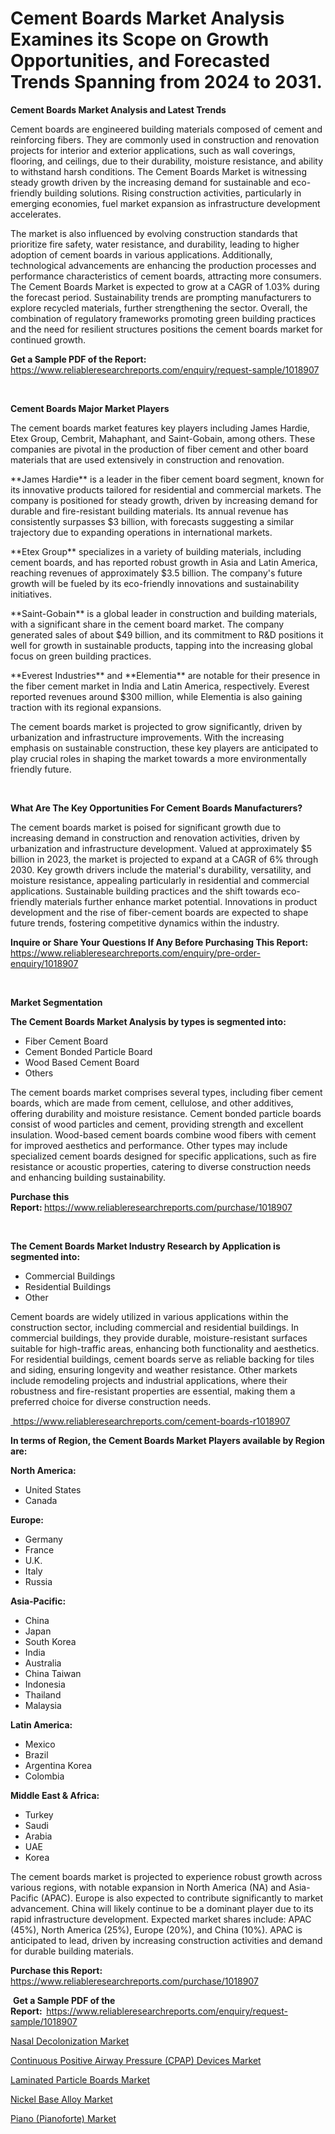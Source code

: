 <p><h1>Cement Boards Market Analysis Examines its Scope on Growth Opportunities, and Forecasted Trends Spanning from 2024 to 2031.</h1></p><p><strong>Cement Boards Market Analysis and Latest Trends</strong></p>
<p><p>Cement boards are engineered building materials composed of cement and reinforcing fibers. They are commonly used in construction and renovation projects for interior and exterior applications, such as wall coverings, flooring, and ceilings, due to their durability, moisture resistance, and ability to withstand harsh conditions. The Cement Boards Market is witnessing steady growth driven by the increasing demand for sustainable and eco-friendly building solutions. Rising construction activities, particularly in emerging economies, fuel market expansion as infrastructure development accelerates.</p><p>The market is also influenced by evolving construction standards that prioritize fire safety, water resistance, and durability, leading to higher adoption of cement boards in various applications. Additionally, technological advancements are enhancing the production processes and performance characteristics of cement boards, attracting more consumers. The Cement Boards Market is expected to grow at a CAGR of 1.03% during the forecast period. Sustainability trends are prompting manufacturers to explore recycled materials, further strengthening the sector. Overall, the combination of regulatory frameworks promoting green building practices and the need for resilient structures positions the cement boards market for continued growth.</p></p>
<p><strong>Get a Sample PDF of the Report:&nbsp;</strong> <a href="https://www.reliableresearchreports.com/enquiry/request-sample/1018907?utm_campaign=34&utm_medium=2&utm_source=Github&utm_content=ia&utm_term=06112024&utm_id=cement-boards">https://www.reliableresearchreports.com/enquiry/request-sample/1018907</a></p>
<p>&nbsp;</p>
<p><strong>Cement Boards Major Market Players</strong></p>
<p><p>The cement boards market features key players including James Hardie, Etex Group, Cembrit, Mahaphant, and Saint-Gobain, among others. These companies are pivotal in the production of fiber cement and other board materials that are used extensively in construction and renovation.</p><p>**James Hardie** is a leader in the fiber cement board segment, known for its innovative products tailored for residential and commercial markets. The company is positioned for steady growth, driven by increasing demand for durable and fire-resistant building materials. Its annual revenue has consistently surpasses $3 billion, with forecasts suggesting a similar trajectory due to expanding operations in international markets.</p><p>**Etex Group** specializes in a variety of building materials, including cement boards, and has reported robust growth in Asia and Latin America, reaching revenues of approximately $3.5 billion. The company's future growth will be fueled by its eco-friendly innovations and sustainability initiatives.</p><p>**Saint-Gobain** is a global leader in construction and building materials, with a significant share in the cement board market. The company generated sales of about $49 billion, and its commitment to R&D positions it well for growth in sustainable products, tapping into the increasing global focus on green building practices.</p><p>**Everest Industries** and **Elementia** are notable for their presence in the fiber cement market in India and Latin America, respectively. Everest reported revenues around $300 million, while Elementia is also gaining traction with its regional expansions.</p><p>The cement boards market is projected to grow significantly, driven by urbanization and infrastructure improvements. With the increasing emphasis on sustainable construction, these key players are anticipated to play crucial roles in shaping the market towards a more environmentally friendly future.</p></p>
<p>&nbsp;</p>
<p><strong>What Are The Key Opportunities For Cement Boards Manufacturers?</strong></p>
<p><p>The cement boards market is poised for significant growth due to increasing demand in construction and renovation activities, driven by urbanization and infrastructure development. Valued at approximately $5 billion in 2023, the market is projected to expand at a CAGR of 6% through 2030. Key growth drivers include the material's durability, versatility, and moisture resistance, appealing particularly in residential and commercial applications. Sustainable building practices and the shift towards eco-friendly materials further enhance market potential. Innovations in product development and the rise of fiber-cement boards are expected to shape future trends, fostering competitive dynamics within the industry.</p></p>
<p><strong>Inquire or Share Your Questions If Any Before Purchasing This Report:</strong> <a href="https://www.reliableresearchreports.com/enquiry/pre-order-enquiry/1018907?utm_campaign=34&utm_medium=2&utm_source=Github&utm_content=ia&utm_term=06112024&utm_id=cement-boards">https://www.reliableresearchreports.com/enquiry/pre-order-enquiry/1018907</a></p>
<p>&nbsp;</p>
<p><strong>Market Segmentation</strong></p>
<p><strong>The Cement Boards Market Analysis by types is segmented into:</strong></p>
<p><ul><li>Fiber Cement Board</li><li>Cement Bonded Particle Board</li><li>Wood Based Cement Board</li><li>Others</li></ul></p>
<p><p>The cement boards market comprises several types, including fiber cement boards, which are made from cement, cellulose, and other additives, offering durability and moisture resistance. Cement bonded particle boards consist of wood particles and cement, providing strength and excellent insulation. Wood-based cement boards combine wood fibers with cement for improved aesthetics and performance. Other types may include specialized cement boards designed for specific applications, such as fire resistance or acoustic properties, catering to diverse construction needs and enhancing building sustainability.</p></p>
<p><strong>Purchase this Report:&nbsp;</strong><a href="https://www.reliableresearchreports.com/purchase/1018907?utm_campaign=34&utm_medium=2&utm_source=Github&utm_content=ia&utm_term=06112024&utm_id=cement-boards">https://www.reliableresearchreports.com/purchase/1018907</a></p>
<p>&nbsp;</p>
<p><strong>The Cement Boards Market Industry Research by Application is segmented into:</strong></p>
<p><ul><li>Commercial Buildings</li><li>Residential Buildings</li><li>Other</li></ul></p>
<p><p>Cement boards are widely utilized in various applications within the construction sector, including commercial and residential buildings. In commercial buildings, they provide durable, moisture-resistant surfaces suitable for high-traffic areas, enhancing both functionality and aesthetics. For residential buildings, cement boards serve as reliable backing for tiles and siding, ensuring longevity and weather resistance. Other markets include remodeling projects and industrial applications, where their robustness and fire-resistant properties are essential, making them a preferred choice for diverse construction needs.</p></p>
<p><a href="https://www.reliableresearchreports.com/cement-boards-r1018907?utm_campaign=34&utm_medium=2&utm_source=Github&utm_content=ia&utm_term=06112024&utm_id=cement-boards">&nbsp;https://www.reliableresearchreports.com/cement-boards-r1018907</a></p>
<p><strong>In terms of Region, the Cement Boards Market Players available by Region are:</strong></p>
<p>
    <p> <strong> North America: </strong>
        <ul>
            <li>United States</li>
            <li>Canada</li>
        </ul>
        </p> 
    <p> <strong> Europe: </strong>
        <ul>
            <li>Germany</li>
            <li>France</li>
            <li>U.K.</li>
            <li>Italy</li>
            <li>Russia</li>
        </ul>
        </p> 
    <p> <strong> Asia-Pacific: </strong>
        <ul>
            <li>China</li>
            <li>Japan</li>
            <li>South Korea</li>
            <li>India</li>
            <li>Australia</li>
            <li>China Taiwan</li>
            <li>Indonesia</li>
            <li>Thailand</li>
            <li>Malaysia</li>
        </ul>
        </p> 
    <p> <strong> Latin America: </strong>
        <ul>
            <li>Mexico</li>
            <li>Brazil</li>
            <li>Argentina Korea</li>
            <li>Colombia</li>
        </ul>
        </p> 
    <p> <strong> Middle East & Africa: </strong>
        <ul>
            <li>Turkey</li>
            <li>Saudi</li>
            <li>Arabia</li>
            <li>UAE</li>
            <li>Korea</li>
        </ul>
    </p>
    </p>
<p><p>The cement boards market is projected to experience robust growth across various regions, with notable expansion in North America (NA) and Asia-Pacific (APAC). Europe is also expected to contribute significantly to market advancement. China will likely continue to be a dominant player due to its rapid infrastructure development. Expected market shares include: APAC (45%), North America (25%), Europe (20%), and China (10%). APAC is anticipated to lead, driven by increasing construction activities and demand for durable building materials.</p></p>
<p><strong>Purchase this Report: </strong><a href="https://www.reliableresearchreports.com/purchase/1018907?utm_campaign=34&utm_medium=2&utm_source=Github&utm_content=ia&utm_term=06112024&utm_id=cement-boards">https://www.reliableresearchreports.com/purchase/1018907</a></p>
<p>&nbsp;<strong>Get a Sample PDF of the Report:&nbsp;&nbsp;</strong><a href="https://www.reliableresearchreports.com/enquiry/request-sample/1018907?utm_campaign=34&utm_medium=2&utm_source=Github&utm_content=ia&utm_term=06112024&utm_id=cement-boards">https://www.reliableresearchreports.com/enquiry/request-sample/1018907</a></p>
<p><strong></strong></p>
<p><p><a href="https://issuu.com/reportprime-2/docs/nasal-decolonization-market-size-20_0e963f55297815?utm_campaign=34&utm_medium=2&utm_source=Github&utm_content=ia&utm_term=06112024&utm_id=cement-boards">Nasal Decolonization Market</a></p><p><a href="https://issuu.com/reportprime-2/docs/continuous-positive-airway-pressure_0b1a2ca9cef18f?utm_campaign=34&utm_medium=2&utm_source=Github&utm_content=ia&utm_term=06112024&utm_id=cement-boards">Continuous Positive Airway Pressure (CPAP) Devices Market</a></p><p><a href="https://github.com/yoshih12/Market-Research-Report-List-4/blob/main/laminated-particle-boards-market.md?utm_campaign=34&utm_medium=2&utm_source=Github&utm_content=ia&utm_term=06112024&utm_id=cement-boards">Laminated Particle Boards Market</a></p><p><a href="https://github.com/ryanbell8967/Market-Research-Report-List-1/blob/main/nickel-base-alloy-market.md?utm_campaign=34&utm_medium=2&utm_source=Github&utm_content=ia&utm_term=06112024&utm_id=cement-boards">Nickel Base Alloy Market</a></p><p><a href="https://www.linkedin.com/pulse/global-piano-pianoforte-market-sector2024-2031-metrics-z7sze?utm_campaign=34&utm_medium=2&utm_source=Github&utm_content=ia&utm_term=06112024&utm_id=cement-boards">Piano (Pianoforte) Market</a></p></p>